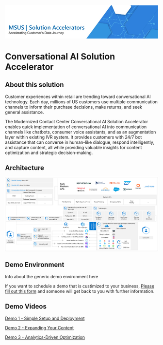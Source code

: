 ![MSUS Solution Accelerator](./images/MSUS%20Solution%20Accelerator%20Banner%20Two_981.jpg)

# Conversational AI Solution Accelerator

## About this solution
 Customer experiences within retail are trending toward conversational AI technology. Each day, millions of US customers use multiple communication channels to inform their purchase decisions, make returns, and seek general assistance.

 The Modernized Contact Center Conversational AI Solution Accelerator enables quick implementation of conversational AI into communication channels like chatbots, consumer voice assistants, and as an augmentation layer within existing IVR system. It provides customers with 24/7 bot assistance that can converse in human-like dialogue, respond intelligently, and capture content, all while providing valuable insights for content optimization and strategic decision-making.

 ## Architecture
 ![Conversational AI Solution Accelerator Architecture](./images/Conversational%20AI%20Architecture.png)
 
## Demo Environment
 Info about the generic demo environment here
 
 If you want to schedule a demo that is custimized to your business, [Please fill out this form](https://zammo.ai/demo/) and someone will get back to you with further information.

## Demo Videos 
 [Demo 1 - Simple Setup and Deployment](https://vimeo.com/578609724/970bdbadb5?embedded=true&source=video_title&owner=98548747)
 
 [Demo 2 - Expanding Your Content](https://vimeo.com/578610828/dc121d0ecf?embedded=true&source=video_title&owner=98548747)
 
 [Demo 3 - Analytics-Driven Optimization](https://vimeo.com/578612056/483c00f2b2?embedded=true&source=video_title&owner=98548747)
 

